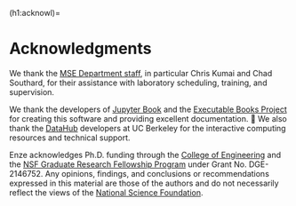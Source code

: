 (h1:acknowl)=
# Acknowledgments

We thank the [MSE Department staff](https://mse.berkeley.edu/staff/), in particular Chris Kumai and Chad Southard, for their assistance with laboratory scheduling, training, and supervision.

We thank the developers of [Jupyter Book](https://jupyterbook.org/intro.html) and the [Executable Books Project](https://executablebooks.org/en/latest/index.html) for creating this software and providing excellent documentation. 🙏
We also thank the [DataHub](https://datahub.berkeley.edu/) developers at UC Berkeley for the interactive computing resources and technical support.

Enze acknowledges Ph.D. funding through the [College of Engineering](https://engineering.berkeley.edu/) and the [NSF Graduate Research Fellowship Program](https://www.nsfgrfp.org/) under Grant No. DGE-2146752.
Any opinions, findings, and conclusions or recommendations expressed in this material are those of the authors and do not necessarily reflect the views of the [National Science Foundation](https://www.nsf.gov/).
